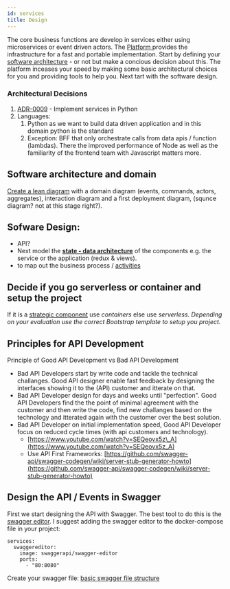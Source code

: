```yaml
---
id: services
title: Design
---
```

The core business functions are develop in services either using microservices or event driven actors. The [Platform ](../plattform.md) provides the infrastructure for a fast and portable implementation. Start by defining your [software architecture](architecture.md) - or not but make a concious decision about this. The platform inceases your speed by making some basic architectural choices for you and providing tools to help you. Next tart with the software design.

### **Architectural Decisions**

1. [ADR-0009](adr/adr9.html) - Implement services in Python 
1. Languages: 
   1. Python as we want to build data driven application and in this domain python is the standard
   2. Exception: BFF that only orchestrate calls from data apis / function \(lambdas\). There the improved performance of Node as well as the familiarity of the frontend team with Javascript matters more.

## Software architecture and domain 

[Create a lean diagram](../architecture/) with a domain diagram \(events, commands, actors, aggregates\), interaction diagram and a first deployment diagram, \(squnce diagram? not at this stage right?\).

## Sofware Design: 

* API?
* Next model the **[state - data architecture](http://plantuml.com/state-diagram)** of the components e.g. the service or the application (redux & views).
* to map out the business process / [activities](http://plantuml.com/activity-diagram-beta)

## Decide if you go serverless or container and setup the project 

If it is a [strategic component](https://den.gitbook.io/developerplaybook/~/edit/primary/bootstraping) use _containers_ else use _serverless. Depending on your evaluation use the correct Bootstrap template to setup you project._

## Principles for API Development 

Principle of Good API Development vs Bad API Development

* Bad API Developers start by write code and tackle the technical challanges. Good API designer enable fast feedback by designing the interfaces showing it to the \(API\) customer and itterate on that. 
* Bad API Developer design for days and weeks until "perfection". Good API Developers find the the point of minimal agreement with the customer and then write the code, find new challanges based on the technology and itterated again with the customer over the best solution. 
* Bad API Developer on initial implementation speed, Good API Developer focus on reduced cycle times \(with api customers and technology\).
  * [https://www.youtube.com/watch?v=SEQeovx5z\_A](https://www.youtube.com/watch?v=SEQeovx5z_A)
  * Use API First Frameworks: [https://github.com/swagger-api/swagger-codegen/wiki/server-stub-generator-howto](https://github.com/swagger-api/swagger-codegen/wiki/server-stub-generator-howto)

## Design the API / Events in Swagger

First we start designing the API with Swagger. The best tool to do this is the [swagger editor](https://github.com/swagger-api/swagger-editor). I suggest adding the swagger editor to the docker-compose file in your project:

```text
services:
  swaggereditor:
    image: swaggerapi/swagger-editor
    ports:
      - "80:8080"
```

Create your swagger file: [basic swagger file structure](https://swagger.io/docs/specification/2-0/basic-structure/)

